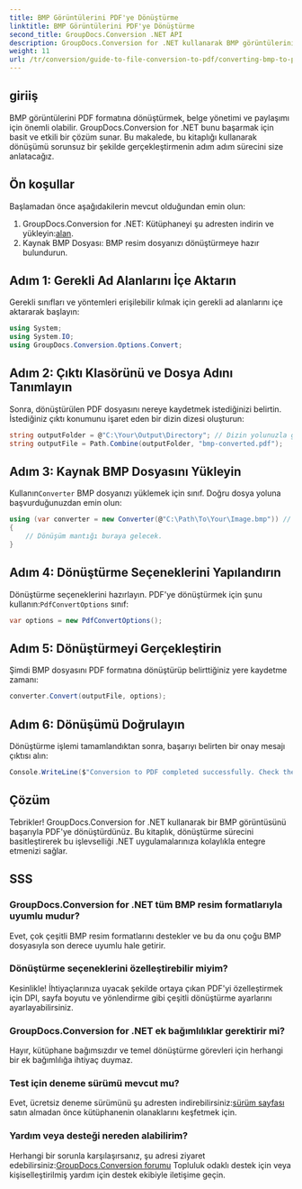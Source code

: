 ```yaml
---
title: BMP Görüntülerini PDF'ye Dönüştürme
linktitle: BMP Görüntülerini PDF'ye Dönüştürme
second_title: GroupDocs.Conversion .NET API
description: GroupDocs.Conversion for .NET kullanarak BMP görüntülerini zahmetsizce PDF formatına nasıl dönüştüreceğinizi öğrenin. Bu kapsamlı adım adım eğitim, ön koşulları, kaynak dosya işlemeyi ve özelleştirme seçeneklerini kapsar.
weight: 11
url: /tr/conversion/guide-to-file-conversion-to-pdf/converting-bmp-to-pdf/
---
```

## giriiş

BMP görüntülerini PDF formatına dönüştürmek, belge yönetimi ve paylaşımı için önemli olabilir. GroupDocs.Conversion for .NET bunu başarmak için basit ve etkili bir çözüm sunar. Bu makalede, bu kitaplığı kullanarak dönüşümü sorunsuz bir şekilde gerçekleştirmenin adım adım sürecini size anlatacağız.

## Ön koşullar

Başlamadan önce aşağıdakilerin mevcut olduğundan emin olun:

1.  GroupDocs.Conversion for .NET: Kütüphaneyi şu adresten indirin ve yükleyin:[alan](https://releases.groupdocs.com/conversion/net/).
2. Kaynak BMP Dosyası: BMP resim dosyanızı dönüştürmeye hazır bulundurun.

## Adım 1: Gerekli Ad Alanlarını İçe Aktarın

Gerekli sınıfları ve yöntemleri erişilebilir kılmak için gerekli ad alanlarını içe aktararak başlayın:

```csharp
using System;
using System.IO;
using GroupDocs.Conversion.Options.Convert;
```

## Adım 2: Çıktı Klasörünü ve Dosya Adını Tanımlayın

Sonra, dönüştürülen PDF dosyasını nereye kaydetmek istediğinizi belirtin. İstediğiniz çıktı konumunu işaret eden bir dizin dizesi oluşturun:

```csharp
string outputFolder = @"C:\Your\Output\Directory"; // Dizin yolunuzla güncelleyin
string outputFile = Path.Combine(outputFolder, "bmp-converted.pdf");
```

## Adım 3: Kaynak BMP Dosyasını Yükleyin

 Kullanın`Converter` BMP dosyanızı yüklemek için sınıf. Doğru dosya yoluna başvurduğunuzdan emin olun:

```csharp
using (var converter = new Converter(@"C:\Path\To\Your\Image.bmp")) // BMP dosya yolunuzla güncelleyin
{
    // Dönüşüm mantığı buraya gelecek.
}
```

## Adım 4: Dönüştürme Seçeneklerini Yapılandırın

 Dönüştürme seçeneklerini hazırlayın. PDF'ye dönüştürmek için şunu kullanın:`PdfConvertOptions` sınıf:

```csharp
var options = new PdfConvertOptions();
```

## Adım 5: Dönüştürmeyi Gerçekleştirin

Şimdi BMP dosyasını PDF formatına dönüştürüp belirttiğiniz yere kaydetme zamanı:

```csharp
converter.Convert(outputFile, options);
```

## Adım 6: Dönüşümü Doğrulayın

Dönüştürme işlemi tamamlandıktan sonra, başarıyı belirten bir onay mesajı çıktısı alın:

```csharp
Console.WriteLine($"Conversion to PDF completed successfully. Check the output in: {outputFolder}");
```

## Çözüm

Tebrikler! GroupDocs.Conversion for .NET kullanarak bir BMP görüntüsünü başarıyla PDF'ye dönüştürdünüz. Bu kitaplık, dönüştürme sürecini basitleştirerek bu işlevselliği .NET uygulamalarınıza kolaylıkla entegre etmenizi sağlar.

## SSS

### GroupDocs.Conversion for .NET tüm BMP resim formatlarıyla uyumlu mudur?

Evet, çok çeşitli BMP resim formatlarını destekler ve bu da onu çoğu BMP dosyasıyla son derece uyumlu hale getirir.

### Dönüştürme seçeneklerini özelleştirebilir miyim?

Kesinlikle! İhtiyaçlarınıza uyacak şekilde ortaya çıkan PDF'yi özelleştirmek için DPI, sayfa boyutu ve yönlendirme gibi çeşitli dönüştürme ayarlarını ayarlayabilirsiniz.

### GroupDocs.Conversion for .NET ek bağımlılıklar gerektirir mi?

Hayır, kütüphane bağımsızdır ve temel dönüştürme görevleri için herhangi bir ek bağımlılığa ihtiyaç duymaz.

### Test için deneme sürümü mevcut mu?

 Evet, ücretsiz deneme sürümünü şu adresten indirebilirsiniz:[sürüm sayfası](https://releases.groupdocs.com/) satın almadan önce kütüphanenin olanaklarını keşfetmek için.

### Yardım veya desteği nereden alabilirim?

Herhangi bir sorunla karşılaşırsanız, şu adresi ziyaret edebilirsiniz:[GroupDocs.Conversion forumu](https://forum.groupdocs.com/c/conversion/11) Topluluk odaklı destek için veya kişiselleştirilmiş yardım için destek ekibiyle iletişime geçin.